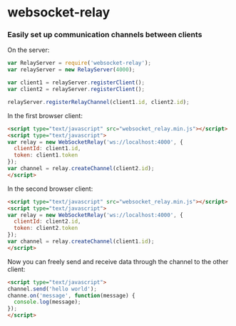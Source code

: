 # websocket-relay
### Easily set up communication channels between clients


On the server:
```javascript
var RelayServer = require('websocket-relay');
var relayServer = new RelayServer(4000);

var client1 = relayServer.registerClient();
var client2 = relayServer.registerClient();

relayServer.registerRelayChannel(client1.id, client2.id);
```

In the first browser client:
```html
<script type="text/javascript" src="websocket_relay.min.js"></script>
<script type="text/javascript">
var relay = new WebSocketRelay('ws://localhost:4000', {
  clientId: client1.id,
  token: client1.token
});
var channel = relay.createChannel(client2.id);
</script>
```
In the second browser client:
```html
<script type="text/javascript" src="websocket_relay.min.js"></script>
<script type="text/javascript">
var relay = new WebSocketRelay('ws://localhost:4000', {
  clientId: client2.id,
  token: client2.token
});
var channel = relay.createChannel(client1.id);
</script>
```

Now you can freely send and receive data through the channel to the other client:
```html
<script type="text/javascript">
channel.send('hello world');
channe.on('message', function(message) {
  console.log(message);
});
</script>
```
